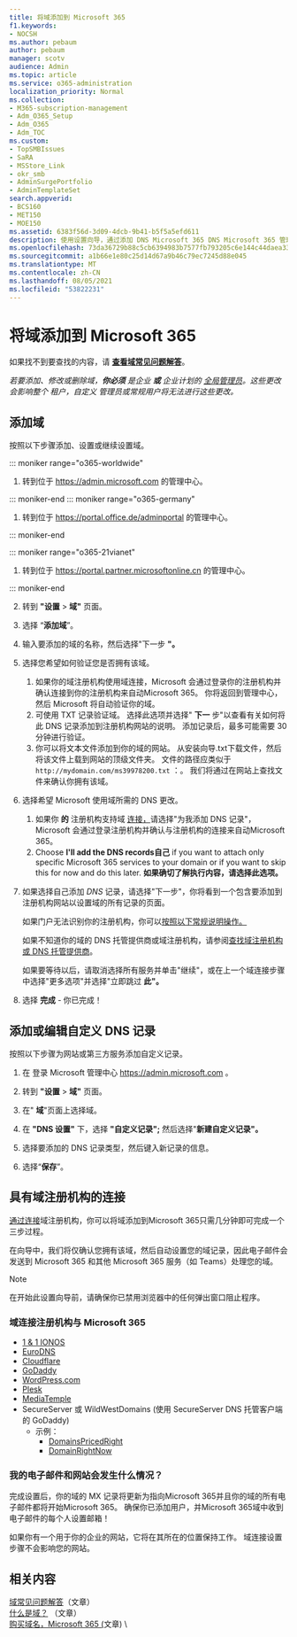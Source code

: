 ```yaml
---
title: 将域添加到 Microsoft 365
f1.keywords:
- NOCSH
ms.author: pebaum
author: pebaum
manager: scotv
audience: Admin
ms.topic: article
ms.service: o365-administration
localization_priority: Normal
ms.collection:
- M365-subscription-management
- Adm_O365_Setup
- Adm_O365
- Adm_TOC
ms.custom:
- TopSMBIssues
- SaRA
- MSStore_Link
- okr_smb
- AdminSurgePortfolio
- AdminTemplateSet
search.appverid:
- BCS160
- MET150
- MOE150
ms.assetid: 6383f56d-3d09-4dcb-9b41-b5f5a5efd611
description: 使用设置向导，通过添加 DNS Microsoft 365 DNS Microsoft 365 管理中心将域添加到域中。
ms.openlocfilehash: 73da36729b88c5cb6394983b7577fb793205c6e144c44daea3346c12721e1df6
ms.sourcegitcommit: a1b66e1e80c25d14d67a9b46c79ec7245d88e045
ms.translationtype: MT
ms.contentlocale: zh-CN
ms.lasthandoff: 08/05/2021
ms.locfileid: "53822231"
---
```

# <a name="add-a-domain-to-microsoft-365"></a>将域添加到 Microsoft 365

 如果找不到要查找的内容，请 **[查看域常见问题解答](domains-faq.yml)**。 
  
 *若要添加、修改或删除域，**你必须** 是企业 **或** 企业计划的 [全局管理员](https://products.office.com/business/office)。这些更改会影响整个 *租户，自定义* 管理员或常规用户将无法进行这些更改。*  

 ## <a name="add-a-domain"></a>添加域

按照以下步骤添加、设置或继续设置域。 

::: moniker range="o365-worldwide"

1. 转到位于 <a href="https://go.microsoft.com/fwlink/p/?linkid=2024339" target="_blank">https://admin.microsoft.com</a> 的管理中心。

::: moniker-end
::: moniker range="o365-germany"

1. 转到位于 <a href="https://go.microsoft.com/fwlink/p/?linkid=848041" target="_blank">https://portal.office.de/adminportal</a> 的管理中心。

::: moniker-end

::: moniker range="o365-21vianet"

1. 转到位于 <a href="https://go.microsoft.com/fwlink/p/?linkid=850627" target="_blank">https://portal.partner.microsoftonline.cn</a> 的管理中心。

::: moniker-end
    
2. 转到 **"设置**  >  **域"** 页面。 

3. 选择 “**添加域**”。
    
4. 输入要添加的域的名称，然后选择"下一步 **"。**
    
5. 选择您希望如何验证您是否拥有该域。
    
    1. 如果你的域注册机构[](#domain-connect-registrars-integrating-with-microsoft-365)使用域连接，Microsoft 会[](../get-help-with-domains/domain-connect.md)通过登录你的注册机构并确认连接到你的注册机构来自动Microsoft 365。 你将返回到管理中心，然后 Microsoft 将自动验证你的域。
    2. 可使用 TXT 记录验证域。 选择此选项并选择" **下一** 步"以查看有关如何将此 DNS 记录添加到注册机构网站的说明。 添加记录后，最多可能需要 30 分钟进行验证。 
    3. 你可以将文本文件添加到你的域的网站。 从安装向导.txt下载文件，然后将该文件上载到网站的顶级文件夹。 文件的路径应类似于 `http://mydomain.com/ms39978200.txt` ：。 我们将通过在网站上查找文件来确认你拥有该域。
    
6. 选择希望 Microsoft 使用域所需的 DNS 更改。
    
    1. 如果你 **的** 注册机构支持域 [连接，](#domain-connect-registrars-integrating-with-microsoft-365)请选择"为我添加 DNS 记录"，Microsoft [](../get-help-with-domains/domain-connect.md)会通过登录注册机构并确认与注册机构的连接来自动Microsoft 365。
    2. Choose **I'll add the DNS records自己** if you want to attach only specific Microsoft 365 services to your domain or if you want to skip this for now and do this later. **如果确切了解执行内容，请选择此选项。**

7. 如果选择自己添加 *DNS* 记录，请选择"下一步"，你将看到一个包含要添加到注册机构网站以设置域的所有记录的页面。 

    如果门户无法识别你的注册机构，你可以[按照以下常规说明操作。](../get-help-with-domains/create-dns-records-at-any-dns-hosting-provider.md)
    
    如果不知道你的域的 DNS 托管提供商或域注册机构，请参阅[查找域注册机构或 DNS 托管提供商](../get-help-with-domains/find-your-domain-registrar.md)。
    
    如果要等待以后，请取消选择所有服务并单击"继续"，或在上一个域连接步骤中选择"更多选项"并选择"立即跳过 **此"。**
    
8. 选择 **完成** - 你已完成！

## <a name="add-or-edit-custom-dns-records"></a>添加或编辑自定义 DNS 记录

按照以下步骤为网站或第三方服务添加自定义记录。

1. 在 登录 Microsoft 管理中心 <a href="https://go.microsoft.com/fwlink/p/?linkid=2024339" target="_blank">https://admin.microsoft.com</a> 。

2. 转到 **"设置**   >  **域"** 页面。

3. 在" **域**"页面上选择域。 
    
4. 在 **"DNS 设置"** 下，选择 **"自定义记录";** 然后选择"**新建自定义记录"。**

5. 选择要添加的 DNS 记录类型，然后键入新记录的信息。
    
6. 选择“**保存**”。

## <a name="registrars-with-domain-connect"></a>具有域注册机构的连接

[通过连接](https://www.domainconnect.org/)域注册机构，你可以将域添加到Microsoft 365只需几分钟即可完成一个三步过程。 
  
在向导中，我们将仅确认您拥有该域，然后自动设置您的域记录，因此电子邮件会发送到 Microsoft 365 和其他 Microsoft 365 服务（如 Teams）处理您的域。
  
> [!NOTE]
> 在开始此设置向导前，请确保你已禁用浏览器中的任何弹出窗口阻止程序。
  
### <a name="domain-connect-registrars-integrating-with-microsoft-365"></a>域连接注册机构与 Microsoft 365

- [1 &amp; 1 IONOS](https://www.1and1.com/)
- [EuroDNS](https://www.eurodns.com/)
- [Cloudflare](https://www.cloudflare.com/)
- [GoDaddy](https://www.godaddy.com/)
- [WordPress.com](https://wordpress.com/)
- [Plesk](https://www.plesk.com/)
- [MediaTemple](https://mediatemple.net/)
- SecureServer 或 WildWestDomains (使用 SecureServer DNS 托管客户端的 GoDaddy) 
    - 示例：
        - [DomainsPricedRight](https://www.domainspricedright.com/products/domain-registration)
        - [DomainRightNow](https://www.domainrightnow.com/)

### <a name="what-happens-to-my-email-and-website"></a>我的电子邮件和网站会发生什么情况？

完成设置后，你的域的 MX 记录将更新为指向Microsoft 365并且你的域的所有电子邮件都将开始Microsoft 365。 确保你已添加用户，并Microsoft 365域中收到电子邮件的每个人设置邮箱！
  
如果你有一个用于你的企业的网站，它将在其所在的位置保持工作。 域连接设置步骤不会影响您的网站。

## <a name="related-content"></a>相关内容

[域常见问题解答](domains-faq.yml)（文章）\
[什么是域？](../get-help-with-domains/what-is-a-domain.md) （文章）\
[购买域名，Microsoft 365 (](../get-help-with-domains/buy-a-domain-name.md)文章) \